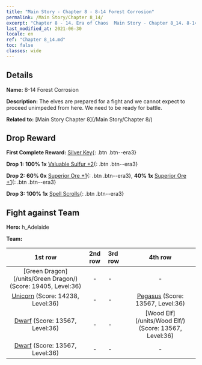 ```yaml
---
title: "Main Story - Chapter 8 - 8-14 Forest Corrosion"
permalink: /Main Story/Chapter 8_14/
excerpt: "Chapter 8 - 14. Era of Chaos  Main Story - Chapter 8_14. 8-14 Forest Corrosion"
last_modified_at: 2021-06-30
locale: en
ref: "Chapter 8_14.md"
toc: false
classes: wide
---
```


## Details

 **Name:** 8-14 Forest Corrosion

 **Description:** The elves are prepared for a fight and we cannot expect to proceed unimpeded from here. We need to be ready for battle.

 **Related to:** [Main Story Chapter 8](/Main Story/Chapter 8/)

## Drop Reward

 **First Complete Reward:** [Silver Key](/Items/con_693/){: .btn .btn--era3}

 **Drop 1:** **100% 1x** [Valuable Sulfur +2](/Items/mat_29/){: .btn .btn--era3}

 **Drop 2:** **60% 0x** [Superior Ore +1](/Items/mat_19/){: .btn .btn--era3}, **40% 1x** [Superior Ore +1](/Items/mat_19/){: .btn .btn--era3}

 **Drop 3:** **100% 1x** [Spell Scrolls](/Items/con_694/){: .btn .btn--era3}


## Fight against Team
 **Hero:** h_Adelaide

 **Team:**


  | 1st row | 2nd row | 3rd row | 4th row |
  |:----:|:----:|:----|:----:|
  | [Green Dragon](/units/Green Dragon/) (Score: 19405, Level:36)  | - | - | - |
  | [Unicorn](/units/Unicorn/) (Score: 14238, Level:36)  | - | - | [Pegasus](/units/Pegasus/) (Score: 13567, Level:36)  |
  | [Dwarf](/units/Dwarf/) (Score: 13567, Level:36)  | - | - | [Wood Elf](/units/Wood Elf/) (Score: 13567, Level:36)  |
  | [Dwarf](/units/Dwarf/) (Score: 13567, Level:36)  | - | - | - |



